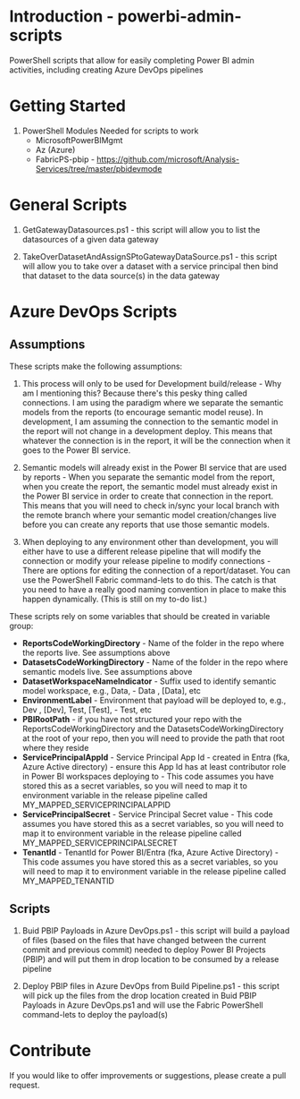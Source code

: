 # Introduction - powerbi-admin-scripts
PowerShell scripts that allow for easily completing Power BI admin activities, including
creating Azure DevOps pipelines

# Getting Started
1.	PowerShell Modules Needed for scripts to work
	- MicrosoftPowerBIMgmt
	- Az (Azure)
	- FabricPS-pbip - https://github.com/microsoft/Analysis-Services/tree/master/pbidevmode

# General Scripts
1.	GetGatewayDatasources.ps1 - this script will allow you to list the datasources of a given data gateway
	
2.	TakeOverDatasetAndAssignSPtoGatewayDataSource.ps1 - this script will allow you to take over a dataset with a service principal then bind that dataset to the data source(s) in the data gateway
	
# Azure DevOps Scripts
## Assumptions
These scripts make the following assumptions:
1.	This process will only to be used for Development build/release - Why am I mentioning this?  Because there's this pesky thing called connections.  I am using the paradigm where we separate the semantic models from the reports (to encourage semantic model reuse).  In development, I am assuming the connection to the semantic model in the report will not change in a development deploy.  This means that whatever the connection is in the report, it will be the connection when it goes to the Power BI service. 

2.	Semantic models will already exist in the Power BI service that are used by reports - When you separate the semantic model from the report, when you create the report, the semantic model must already exist in the Power BI service in order to create that connection in the report.  This means that you will need to check in/sync your local branch with the remote branch where your semantic model creation/changes live before you can create any reports that use those semantic models.

3.	When deploying to any environment other than development, you will either have to use a different release pipeline that will modify the connection or modify your release pipeline to modify connections - There are options for editing the connection of a report/dataset.  You can use the PowerShell Fabric command-lets to do this.  The catch is that you need to have a really good naming convention in place to make this happen dynamically.  (This is still on my to-do list.)
   
These scripts rely on some variables that should be created in variable group:
- **ReportsCodeWorkingDirectory** - Name of the folder in the repo where the reports live.  See assumptions above
- **DatasetsCodeWorkingDirectory** - Name of the folder in the repo where semantic models live.  See assumptions above
- **DatasetWorkspaceNameIndicator** - Suffix used to identify semantic model workspace, e.g., Data, - Data , [Data], etc
- **EnvironmentLabel** - Environment that payload will be deployed to, e.g., Dev , [Dev], Test, [Test], - Test, etc
- **PBIRootPath** - if you have not structured your repo with the ReportsCodeWorkingDirectory and the DatasetsCodeWorkingDirectory at the root of your repo, then you will need to provide the path that root where they reside
- **ServicePrincipalAppId** - Service Principal App Id - created in Entra (fka, Azure Active directory) - ensure this App Id has at least contributor role in Power BI workspaces deploying to - This code assumes you have stored this as a secret variables, so you will need to map it to environment variable in the release pipeline called MY_MAPPED_SERVICEPRINCIPALAPPID
- **ServicePrincipalSecret** - Service Principal Secret value - This code assumes you have stored this as a secret variables, so you will need to map it to environment variable in the release pipeline called MY_MAPPED_SERVICEPRINCIPALSECRET
- **TenantId** - TenantId for Power BI/Entra (fka, Azure Active Directory) - This code assumes you have stored this as a secret variables, so you will need to map it to environment variable in the release pipeline called MY_MAPPED_TENANTID

## Scripts
1.	Buid PBIP Payloads in Azure DevOps.ps1 - this script will build a payload of files (based on the files that have changed between the current commit and previous commit) needed to deploy Power BI Projects (PBIP) and will put them in drop location to be consumed by a release pipeline

2.	Deploy PBIP files in Azure DevOps from Build Pipeline.ps1 - this script will pick up the files from the drop location created in Buid PBIP Payloads in Azure DevOps.ps1 and will use the Fabric PowerShell command-lets to deploy the payload(s)

# Contribute
If you would like to offer improvements or suggestions, please create a pull request.
